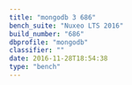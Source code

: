 ```yaml
---
title: "mongodb 3 686"
bench_suite: "Nuxeo LTS 2016"
build_number: "686"
dbprofile: "mongodb"
classifier: ""
date: 2016-11-28T18:54:38
type: "bench"
---
```

